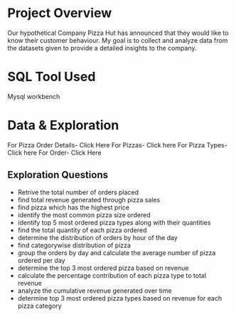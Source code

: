 # Project Overview
Our hypothetical Company Pizza Hut has announced that they would like to know their customer behaviour. My goal is to collect and analyze data from the datasets given to provide a detailed insights to the company.

# SQL Tool Used
Mysql workbench

# Data & Exploration

For Pizza Order Details- Click Here
For Pizzas- Click here
For Pizza Types- Click here
For Order- Click Here

## Exploration Questions

* Retrive the total number of orders placed
* find total revenue generated through pizza sales
* find pizza which has the highest price
* identify the most common pizza size ordered
* identify top 5 most ordered pizza types along with their quantities
* find the total quantity of each pizza ordered
* determine the distribution of orders by hour of the day
* find categorywise distribution of pizza
* group the orders by day and calculate the average number of pizza ordered per day
* determine the top 3 most ordered pizza based on revenue
* calculate the percentage contribution of each pizza type to total revenue
* analyze the cumulative revenue generated over time
* determine top 3 most ordered pizza types based on revenue for each pizza category

